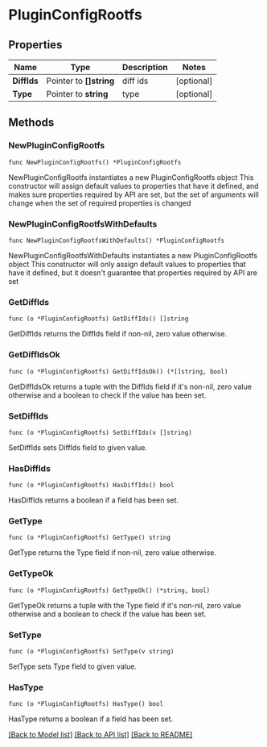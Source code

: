 # PluginConfigRootfs

## Properties

Name | Type | Description | Notes
------------ | ------------- | ------------- | -------------
**DiffIds** | Pointer to **[]string** | diff ids | [optional] 
**Type** | Pointer to **string** | type | [optional] 

## Methods

### NewPluginConfigRootfs

`func NewPluginConfigRootfs() *PluginConfigRootfs`

NewPluginConfigRootfs instantiates a new PluginConfigRootfs object
This constructor will assign default values to properties that have it defined,
and makes sure properties required by API are set, but the set of arguments
will change when the set of required properties is changed

### NewPluginConfigRootfsWithDefaults

`func NewPluginConfigRootfsWithDefaults() *PluginConfigRootfs`

NewPluginConfigRootfsWithDefaults instantiates a new PluginConfigRootfs object
This constructor will only assign default values to properties that have it defined,
but it doesn't guarantee that properties required by API are set

### GetDiffIds

`func (o *PluginConfigRootfs) GetDiffIds() []string`

GetDiffIds returns the DiffIds field if non-nil, zero value otherwise.

### GetDiffIdsOk

`func (o *PluginConfigRootfs) GetDiffIdsOk() (*[]string, bool)`

GetDiffIdsOk returns a tuple with the DiffIds field if it's non-nil, zero value otherwise
and a boolean to check if the value has been set.

### SetDiffIds

`func (o *PluginConfigRootfs) SetDiffIds(v []string)`

SetDiffIds sets DiffIds field to given value.

### HasDiffIds

`func (o *PluginConfigRootfs) HasDiffIds() bool`

HasDiffIds returns a boolean if a field has been set.

### GetType

`func (o *PluginConfigRootfs) GetType() string`

GetType returns the Type field if non-nil, zero value otherwise.

### GetTypeOk

`func (o *PluginConfigRootfs) GetTypeOk() (*string, bool)`

GetTypeOk returns a tuple with the Type field if it's non-nil, zero value otherwise
and a boolean to check if the value has been set.

### SetType

`func (o *PluginConfigRootfs) SetType(v string)`

SetType sets Type field to given value.

### HasType

`func (o *PluginConfigRootfs) HasType() bool`

HasType returns a boolean if a field has been set.


[[Back to Model list]](../README.md#documentation-for-models) [[Back to API list]](../README.md#documentation-for-api-endpoints) [[Back to README]](../README.md)


